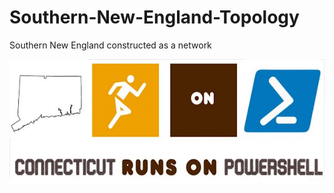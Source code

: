 # Southern-New-England-Topology
Southern New England constructed as a network

<code><img height="200" src="https://raw.githubusercontent.com/ViggoMode2021/Connecticut-Runs-On-PowerShell/main/Connecticut-Runs-On-PowerShell.jpg"></code>
